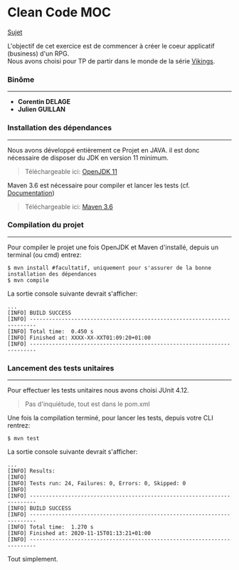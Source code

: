 # Clean Code MOC

[Sujet](https://gist.github.com/CaptpBdcht/9192a868457a1003edda6687893a92b6)

L'objectif de cet exercice est de commencer à créer le coeur applicatif (business) d'un RPG.  
Nous avons choisi pour TP de partir dans le monde de la série [Vikings](https://fr.wikipedia.org/wiki/Vikings_(série_télévisée)).

### Binôme
***
* **Corentin DELAGE**
* **Julien GUILLAN**
### Installation des dépendances
***
Nous avons développé entièrement ce Projet en JAVA.
il est donc nécessaire de disposer du JDK en version 11 minimum. 
>Téléchargeable ici: [OpenJDK 11](https://openjdk.java.net/install/)

Maven 3.6 est nécessaire pour compiler et lancer les tests (cf. [Documentation](https://maven.apache.org/install.html))

>Téléchargeable ici: [Maven 3.6](http://maven.apache.org/download.cgi)

### Compilation du projet
***
Pour compiler le projet une fois OpenJDK et Maven d'installé, depuis un terminal (ou cmd) entrez:
```
$ mvn install #facultatif, uniquement pour s'assurer de la bonne installation des dépendances
$ mvn compile
```
La sortie console suivante devrait s'afficher:
```
...
[INFO] BUILD SUCCESS
[INFO] ------------------------------------------------------------------------
[INFO] Total time:  0.450 s
[INFO] Finished at: XXXX-XX-XXT01:09:20+01:00
[INFO] ------------------------------------------------------------------------
```
 ### Lancement des tests unitaires
***
Pour effectuer les tests unitaires nous avons choisi JUnit 4.12.
>Pas d'inquiétude, tout est dans le pom.xml

Une fois la compilation terminé, pour lancer les tests, depuis votre CLI rentrez:
```
$ mvn test
```

La sortie console suivante devrait s'afficher:
```
...
[INFO] Results:
[INFO] 
[INFO] Tests run: 24, Failures: 0, Errors: 0, Skipped: 0
[INFO] 
[INFO] ------------------------------------------------------------------------
[INFO] BUILD SUCCESS
[INFO] ------------------------------------------------------------------------
[INFO] Total time:  1.270 s
[INFO] Finished at: 2020-11-15T01:13:21+01:00
[INFO] ------------------------------------------------------------------------
```
Tout simplement.
